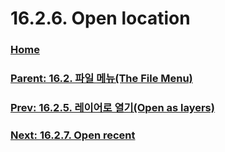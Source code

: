 # 16.2.6. Open location

### [Home](./00-home.md)
### [Parent: 16.2. 파일 메뉴(The File Menu)](./16-02-00-the-file-menu.md)
### [Prev: 16.2.5. 레이어로 열기(Open as layers)](./16-02-05-00-open-as-layers.md)
### [Next: 16.2.7. Open recent](./16-02-07-open_recent.md)
